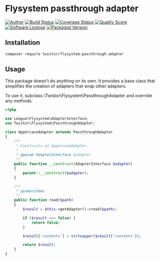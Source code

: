 # Flysystem passthrough adapter

[![Author](http://img.shields.io/badge/author-@chrisleppanen-blue.svg?style=flat-square)](https://twitter.com/chrisleppanen)
[![Build Status](https://img.shields.io/travis/twistor/flysystem-passthrough-adapter/master.svg?style=flat-square)](https://travis-ci.org/twistor/flysystem-passthrough-adapter)
[![Coverage Status](https://img.shields.io/scrutinizer/coverage/g/twistor/flysystem-passthrough-adapter.svg?style=flat-square)](https://scrutinizer-ci.com/g/twistor/flysystem-passthrough-adapter/code-structure)
[![Quality Score](https://img.shields.io/scrutinizer/g/twistor/flysystem-passthrough-adapter.svg?style=flat-square)](https://scrutinizer-ci.com/g/twistor/flysystem-passthrough-adapter/)
[![Software License](https://img.shields.io/badge/license-MIT-brightgreen.svg?style=flat-square)](LICENSE)
[![Packagist Version](https://img.shields.io/packagist/v/twistor/flysystem-passthrough-adapter.svg?style=flat-square)](https://packagist.org/packages/twistor/flysystem-passthrough-adapter)

## Installation

```bash
composer require twistor/flysystem-passthrough-adapter
```

## Usage

This package doesn't do anything on its own. It provides a base class that
simplifies the creation of adapters that wrap other adapters.

To use it, subclass \Twistor\Flysystem\PassthroughAdapter and override any
methods.

```php
<?php

use League\Flysystem\AdapterInterface;
use Twistor\Flysystem\PassthroughAdapter;

class UppercaseAdapter extends PassthroughAdapter
{
    /**
     * Constructs an UppercaseAdapter.
     *
     * @param AdapterInterface $adapter
     */
    public function __construct(AdapterInterface $adapter)
    {
        parent::__construct($adapter);
    }

    /**
     * @inheritdoc
     */
    public function read($path)
    {
        $result = $this->getAdapter()->read($path);

        if ($result === false) {
            return false;
        }

        $result['contents'] = strtoupper($result['contents']);

        return $result;
    }
}
